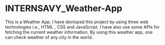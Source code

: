 # INTERNSAVY_Weather-App
This is a Weather App. I have devloped this project by using three web technologies i.e., HTML , CSS and JavaScript, I have also use some APIs for fetching the current weather information. By using this weather app, one can check weather of any city in the world.
